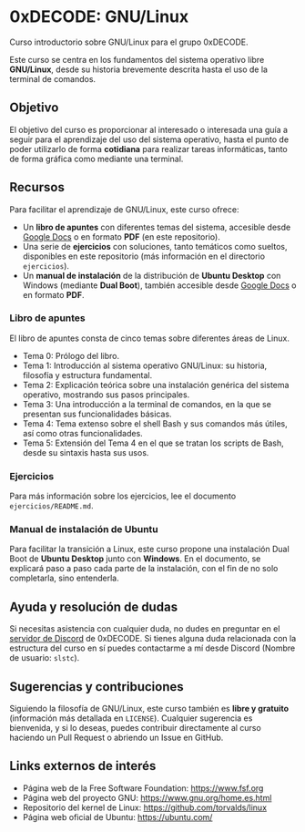 # 0xDECODE: GNU/Linux
Curso introductorio sobre GNU/Linux para el grupo 0xDECODE.

Este curso se centra en los fundamentos del sistema operativo libre **GNU/Linux**, desde su historia brevemente descrita hasta el uso de la terminal de comandos.

## Objetivo
El objetivo del curso es proporcionar al interesado o interesada una guía a seguir para el aprendizaje del uso del sistema operativo, hasta el punto de poder utilizarlo de forma **cotidiana** para realizar tareas informáticas, tanto de forma gráfica como mediante una terminal.

## Recursos
Para facilitar el aprendizaje de GNU/Linux, este curso ofrece:

- Un **libro de apuntes** con diferentes temas del sistema, accesible desde [Google Docs](https://docs.google.com/document/d/1yMlr9AgBvUK2QCFYUT-2u7df2hNdHLt5DSHE0F_xZCU/edit?tab=t.0) o en formato **PDF** (en este repositorio).
- Una serie de **ejercicios** con soluciones, tanto temáticos como sueltos, disponibles en este repositorio (más información en el directorio `ejercicios`).
- Un **manual de instalación** de la distribución de **Ubuntu Desktop** con Windows (mediante **Dual Boot**), también accesible desde [Google Docs](https://docs.google.com/document/d/1W6Rq2tVAha_787HKFZK8qvAA6RqIss2WUu_ikEVuFsY/edit?usp=sharing) o en formato **PDF**.

### Libro de apuntes
El libro de apuntes consta de cinco temas sobre diferentes áreas de Linux.

- Tema 0: Prólogo del libro.
- Tema 1: Introducción al sistema operativo GNU/Linux: su historia, filosofía y estructura fundamental.
- Tema 2: Explicación teórica sobre una instalación genérica del sistema operativo, mostrando sus pasos principales.
- Tema 3: Una introducción a la terminal de comandos, en la que se presentan sus funcionalidades básicas.
- Tema 4: Tema extenso sobre el shell Bash y sus comandos más útiles, así como otras funcionalidades.
- Tema 5: Extensión del Tema 4 en el que se tratan los scripts de Bash, desde su sintaxis hasta sus usos.

### Ejercicios
Para más información sobre los ejercicios, lee el documento `ejercicios/README.md`.

### Manual de instalación de Ubuntu
Para facilitar la transición a Linux, este curso propone una instalación Dual Boot de **Ubuntu Desktop** junto con **Windows**. En el documento, se explicará paso a paso cada parte de la instalación, con el fin de no solo completarla, sino entenderla.

## Ayuda y resolución de dudas
Si necesitas asistencia con cualquier duda, no dudes en preguntar en el [servidor de Discord](https://discord.gg/2qPvfCxD9U) de 0xDECODE. Si tienes alguna duda relacionada con la estructura del curso en sí puedes contactarme a mí desde Discord (Nombre de usuario: `slstc`).

## Sugerencias y contribuciones
Siguiendo la filosofía de GNU/Linux, este curso también es **libre y gratuito** (información más detallada en `LICENSE`). Cualquier sugerencia es bienvenida, y si lo deseas, puedes contribuir directamente al curso haciendo un Pull Request o abriendo un Issue en GitHub.

## Links externos de interés
- Página web de la Free Software Foundation: https://www.fsf.org
- Página web del proyecto GNU: https://www.gnu.org/home.es.html
- Repositorio del kernel de Linux: https://github.com/torvalds/linux
- Página web oficial de Ubuntu: https://ubuntu.com/
